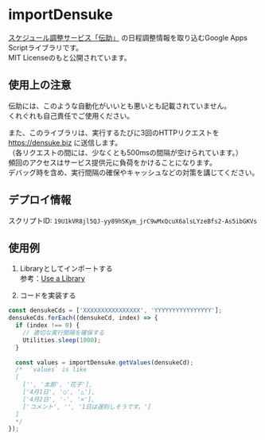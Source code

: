 # importDensuke
[スケジュール調整サービス「伝助」](https://densuke.biz/) の日程調整情報を取り込むGoogle Apps Scriptライブラリです。  
MIT Licenseのもと公開されています。

## 使用上の注意
伝助には、このような自動化がいいとも悪いとも記載されていません。  
くれぐれも自己責任でご使用ください。

また、このライブラリは、実行するたびに3回のHTTPリクエストを https://densuke.biz に送信します。  
（各リクエストの間には、少なくとも500msの間隔が空けられています。）  
頻回のアクセスはサービス提供元に負荷をかけることになります。  
デバッグ時を含め、実行間隔の確保やキャッシュなどの対策を講じてください。

## デプロイ情報
スクリプトID: `19U1kVR8jl5QJ-yy89hSKym_jrC9wMxQcuX6alsLYzeBfs2-As5ibGKVs`

## 使用例
1. Libraryとしてインポートする  
参考：[Use a Library](https://developers.google.com/apps-script/guides/libraries#use_a_library)

2. コードを実装する

```js
const densukeCds = ['XXXXXXXXXXXXXXXX', 'YYYYYYYYYYYYYYYY'];
densukeCds.forEach((densukeCd, index) => {
  if (index !== 0) {
    // 適切な実行間隔を確保する
    Utilities.sleep(1000);
  }
  
  const values = importDensuke.getValues(densukeCd);
  /*  `values` is like
  [
    ['', '太郎', '花子'],
    ['4月1日', '○', '△'],
    ['4月2日', '-', '×'],
    ['コメント', '', '1日は遅刻しそうです。']
  ]
  */
});
```

